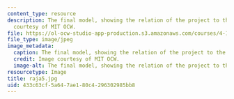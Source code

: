 ```yaml
---
content_type: resource
description: The final model, showing the relation of the project to the site. Image
  courtesy of MIT OCW.
file: https://ol-ocw-studio-app-production.s3.amazonaws.com/courses/4-125b-architecture-studio-building-in-landscapes-fall-2005/433c63cf5a647ae180c4296302985bb8_raja5.jpg
file_type: image/jpeg
image_metadata:
  caption: The final model, showing the relation of the project to the site.
  credit: Image courtesy of MIT OCW.
  image-alt: The final model, showing the relation of the project to the site
resourcetype: Image
title: raja5.jpg
uid: 433c63cf-5a64-7ae1-80c4-296302985bb8
---
```

